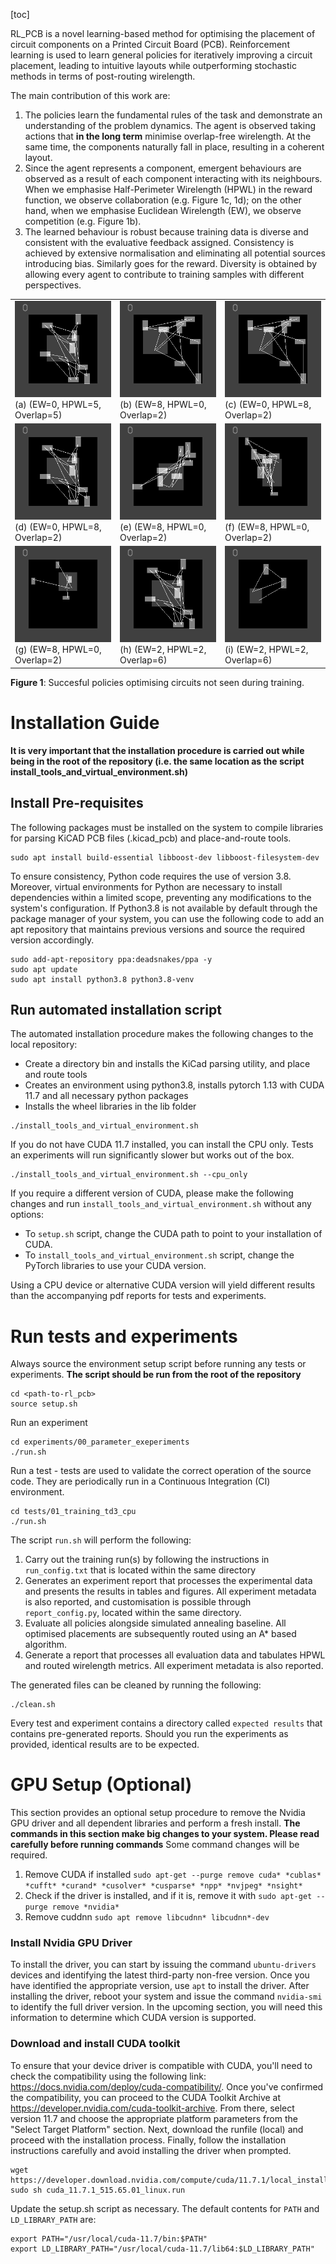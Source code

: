 [toc]

RL\_PCB is a novel learning-based method for optimising the placement of circuit components on a Printed Circuit Board (PCB). Reinforcement learning is used to learn general policies for iteratively improving a circuit placement, leading to intuitive layouts while outperforming stochastic methods in terms of post-routing wirelength.

The main contribution of this work are:
1. The policies learn the fundamental rules of the task and demonstrate an understanding of the problem dynamics. The agent is observed taking actions that **in the long term** minimise overlap-free wirelength. At the same time, the components naturally fall in place, resulting in a coherent layout. 
2. Since the agent represents a component, emergent behaviours are observed as a result of each component interacting with its neighbours. When we emphasise Half-Perimeter Wirelength (HPWL) in the reward function, we observe collaboration (e.g. Figure 1c, 1d); on the other hand, when we emphasise Euclidean Wirelength (EW), we observe competition (e.g. Figure 1b). 
3. The learned behaviour is robust because training data is diverse and consistent with the evaluative feedback assigned. Consistency is achieved by extensive normalisation and eliminating all potential sources introducing bias. Similarly goes for the reward. Diversity is obtained by allowing every agent to contribute to training samples with different perspectives. 

|     |     |     |
| --- | --- | --- |
| ![055_15.gif](.figs/055_15.gif) <br />(a) (EW=0, HPWL=5, Overlap=5) | ![055_15.gif](.figs/802_14.gif) <br />(b) (EW=8, HPWL=0, Overlap=2) | ![055_15.gif](.figs/082_14.gif) <br />(c) (EW=0, HPWL=8, Overlap=2) |
| ![policy.gif](.figs/policy.gif) <br />(d) (EW=0, HPWL=8, Overlap=2) | ![policy_802_td3.gif](.figs/policy_802_td3.gif) <br />(e) (EW=8, HPWL=0, Overlap=2)| ![policy_802_sac.gif](.figs/policy_802_sac.gif) <br />(f) (EW=8, HPWL=0, Overlap=2) |
| ![policy_802_sac_b.gif](.figs/policy_802_sac_b.gif) <br />(g) (EW=8, HPWL=0, Overlap=2) | ![policy_sac_226.gif](.figs/policy_sac_226.gif) <br />(h) (EW=2, HPWL=2, Overlap=6) | ![policy_td3_226.gif](.figs/policy_td3_226.gif)  <br />(i) (EW=2, HPWL=2, Overlap=6) |

**Figure 1**: Succesful policies optimising circuits not seen during training. 

# Installation Guide
**It is very important that the installation procedure is carried out while being in the root of the repository (i.e. the same location as the script install_tools_and_virtual_environment.sh)**

## Install Pre-requisites
The following packages must be installed on the system to compile libraries for parsing KiCAD PCB files (.kicad_pcb) and place-and-route tools.
```
sudo apt install build-essential libboost-dev libboost-filesystem-dev
```

To ensure consistency, Python code requires the use of version 3.8. Moreover, virtual environments for Python are necessary to install dependencies within a limited scope, preventing any modifications to the system's configuration. If Python3.8 is not available by default through the package manager of your system, you can use the following code to add an apt repository that maintains previous versions and source the required version accordingly.
```
sudo add-apt-repository ppa:deadsnakes/ppa -y
sudo apt update
sudo apt install python3.8 python3.8-venv
```

## Run automated installation script
The automated installation procedure makes the following changes to the local repository:
- Create a directory bin and installs the KiCad parsing utility, and place and route tools
- Creates an environment using python3.8, installs pytorch 1.13 with CUDA 11.7 and all necessary python packages
- Installs the wheel libraries in the lib folder

```
./install_tools_and_virtual_environment.sh
```

If you do not have CUDA 11.7 installed, you can install the CPU only. Tests an experiments will run significantly slower but works out of the box.
```
./install_tools_and_virtual_environment.sh --cpu_only
```

If you require a different version of CUDA, please make the following changes and run `install_tools_and_virtual_environment.sh` without any options:
- To `setup.sh` script, change the CUDA path to point to your installation of CUDA.
- To `install_tools_and_virtual_environment.sh` script, change the PyTorch libraries to use your CUDA version. 

Using a CPU device or alternative CUDA version will yield different results than the accompanying pdf reports for tests and experiments.

# Run tests and experiments
Always source the environment setup script before running any tests or experiments. **The script should be run from the root of the repository**
```
cd <path-to-rl_pcb>
source setup.sh 
```

Run an experiment
```
cd experiments/00_parameter_exeperiments
./run.sh    
```

Run a test - tests are used to validate the correct operation of the source code. They are periodically run in a Continuous Integration (CI) environment.
```
cd tests/01_training_td3_cpu
./run.sh
```

The script `run.sh` will perform the following: 
1. Carry out the training run(s) by following the instructions in `run_config.txt` that is located within the same directory
2. Generates an experiment report that processes the experimental data and presents the results in tables and figures. All experiment metadata is also reported, and customisation is possible through `report_config.py`, located within the same directory.
3. Evaluate all policies alongside simulated annealing baseline. All optimised placements are subsequently routed using an A\* based algorithm. 
4. Generate a report that processes all evaluation data and tabulates HPWL and routed wirelength metrics. All experiment metadata is also reported.

The generated files can be cleaned by running the following:
```
./clean.sh
```

Every test and experiment contains a directory called `expected results` that contains pre-generated reports. Should you run the experiments as provided, identical results are to be expected.

# GPU Setup (Optional)
This section provides an optional setup procedure to remove the Nvidia GPU driver and all dependent libraries and perform a fresh install. **The commands in this section make big changes to your system. Please read carefully before running commands** Some command changes will be required.

1. Remove CUDA if installed `sudo apt-get --purge remove cuda* *cublas* *cufft* *curand* *cusolver* *cusparse* *npp* *nvjpeg* *nsight*`
2. Check if the driver is installed, and if it is, remove it with `sudo apt-get --purge remove *nvidia*`
3. Remove cuddnn `sudo apt remove libcudnn* libcudnn*-dev`

### Install Nvidia GPU Driver
To install the driver, you can start by issuing the command `ubuntu-drivers` devices and identifying the latest third-party non-free version. Once you have identified the appropriate version, use `apt` to install the driver. After installing the driver, reboot your system and issue the command `nvidia-smi` to identify the full driver version. In the upcoming section, you will need this information to determine which CUDA version is supported.

### Download and install CUDA toolkit
To ensure that your device driver is compatible with CUDA, you'll need to check the compatibility using the following link: https://docs.nvidia.com/deploy/cuda-compatibility/. Once you've confirmed the compatibility, you can proceed to the CUDA Toolkit Archive at https://developer.nvidia.com/cuda-toolkit-archive. From there, select version 11.7 and choose the appropriate platform parameters from the "Select Target Platform" section. Next, download the runfile (local) and proceed with the installation process. Finally, follow the installation instructions carefully and avoid installing the driver when prompted.

```
wget https://developer.download.nvidia.com/compute/cuda/11.7.1/local_installers/cuda_11.7.1_515.65.01_linux.run
sudo sh cuda_11.7.1_515.65.01_linux.run
```

Update the setup.sh script as necessary. The default contents for `PATH` and `LD_LIBRARY_PATH` are:

```
export PATH="/usr/local/cuda-11.7/bin:$PATH"
export LD_LIBRARY_PATH="/usr/local/cuda-11.7/lib64:$LD_LIBRARY_PATH"
```